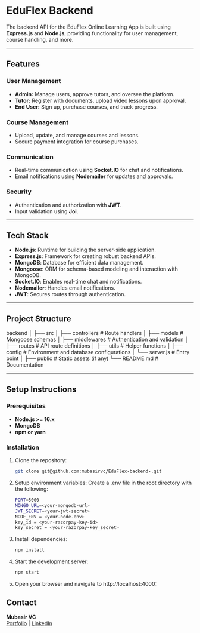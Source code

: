 ﻿# EduFlex Backend

The backend API for the EduFlex Online Learning App is built using **Express.js** and **Node.js**, providing functionality for user management, course handling, and more.

---

## Features

### User Management

- **Admin:** Manage users, approve tutors, and oversee the platform.
- **Tutor:** Register with documents, upload video lessons upon approval.
- **End User:** Sign up, purchase courses, and track progress.

### Course Management

- Upload, update, and manage courses and lessons.
- Secure payment integration for course purchases.

### Communication

- Real-time communication using **Socket.IO** for chat and notifications.
- Email notifications using **Nodemailer** for updates and approvals.

### Security

- Authentication and authorization with **JWT**.
- Input validation using **Joi**.

---

## Tech Stack

- **Node.js**: Runtime for building the server-side application.
- **Express.js**: Framework for creating robust backend APIs.
- **MongoDB**: Database for efficient data management.
- **Mongoose**: ORM for schema-based modeling and interaction with MongoDB.
- **Socket.IO**: Enables real-time chat and notifications.
- **Nodemailer**: Handles email notifications.
- **JWT**: Secures routes through authentication.

---

## Project Structure

backend
│
├── src
│ ├── controllers # Route handlers
│ ├── models # Mongoose schemas
│ ├── middlewares # Authentication and validation
│ ├── routes # API route definitions
│ ├── utils # Helper functions
│ ├── config # Environment and database configurations
│ └── server.js # Entry point
│
├── public # Static assets (if any)
└── README.md # Documentation

---

## Setup Instructions

### Prerequisites

- **Node.js >= 16.x**
- **MongoDB**
- **npm or yarn**

### **Installation**

1.  Clone the repository:

    ```bash
    git clone git@github.com:mubasirvc/EduFlex-backend-.git

    ```

2.  Setup environment variables:
    Create a .env file in the root directory with the following:
    ```bash
    PORT=5000
    MONGO_URL=<your-mongodb-url>
    JWT_SECRET=<your-jwt-secret>
    NODE_ENV = <your-node-env>
    key_id = <your-razorpay-key-id>
    key_secret = <your-razorpay-key_secret>

3.  Install dependencies:

    ```bash
    npm install

    ```

4.  Start the development server:

    ```bash
    npm start

    ```

5.  Open your browser and navigate to http://localhost:4000:

## **Contact**

**Mubasir VC**  
[Portfolio](https://my-portfolio-ten-sand-14.vercel.app/) | [LinkedIn](https://www.linkedin.com/in/mubasir-vc/)
